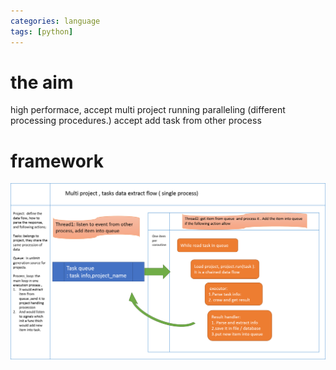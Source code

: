 ```yaml
---
categories: language
tags: [python]    
---
```

# the aim
high performace, accept multi project running paralleling (different processing procedures.) 
accept add task from other process

# framework
![crawler](/assets/img/crawler.png)   
